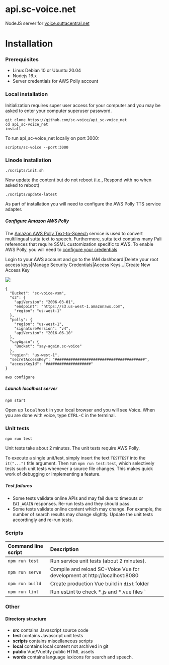 # api.sc-voice.net

NodeJS server for [voice.suttacentral.net](https://voice.suttacentral.net)

# Installation

### Prerequisites

* Linux Debian 10 or Ubuntu 20.04
* Nodejs 16.x
* Server credentials for AWS Polly account 

### Local installation

Initialization requires super user access for your computer and you may
be asked to enter your computer superuser password.

```
git clone https://github.com/sc-voice/api_sc-voice_net
cd api_sc-voice_net
install
```

To run api_sc-voice_net locally on port 3000:

```
scripts/sc-voice --port:3000
```

### Linode installation


```
./scripts/init.sh
```

Now update the content but do not reboot (i.e., Respond with <kbd>no</kbd> when asked to reboot)
```
./scripts/update-latest
```

As part of installation you will need to configure the AWS Polly TTS service adapter.

##### Configure Amazon AWS Polly 
The [Amazon AWS Polly Text-to-Speech](https://aws.amazon.com/polly/) service 
is used to convert multilingual sutta text to speech. 
Furthermore, sutta text contains many Pali references that require 
SSML customization specific to AWS.
To enable AWS Polly, you will need to [configure your credentials](https://docs.aws.amazon.com/sdk-for-javascript/v2/developer-guide/getting-started-nodejs.html#getting-started-nodejs-credentials)

Login to your AWS account and go to the IAM dashboard|Delete your root access keys|Manage Security Credentials|Access Keys...|Create New Access Key

<img src="https://raw.githubusercontent.com/sc-voice/sc-voice/master/src/assets/aws-keys.png"/>


```
{
  "Bucket": "sc-voice-vsm",
  "s3": {
    "apiVersion": "2006-03-01",
    "endpoint": "https://s3.us-west-1.amazonaws.com",
    "region": "us-west-1"
  },
  "polly": {
    "region": "us-west-1",
    "signatureVersion": "v4",
    "apiVersion": "2016-06-10"
  },
  "sayAgain": {
    "Bucket": "say-again.sc-voice"
  },
  "region": "us-west-1",
  "secretAccessKey": "########################################",
  "accessKeyId": "####################"
}
```

```
aws configure
```

##### Launch localhost server
```
npm start
```

Open up <kbd>localhost</kbd> in your local browser and you will see Voice.
When you are done with voice, type <kbd>CTRL-C</kbd> in the terminal.

### Unit tests
```
npm run test
```
Unit tests take about 2 minutes.
The unit tests require AWS Polly. 

To execute a single unit/test, simply insert the text `TESTTEST`
into the `it("...")` title argument. Then run `npm run test:test`, 
which selectively tests such unit tests whenever a source file changes. 
This makes quick work of debugging or implementing a feature.

##### Test failures
* Some tests validate online APIs and may fail due to timeouts 
or `EAI_AGAIN` responses. Re-run tests and they should pass.
* Some tests validate online content which may change. For example, the number of search results may change slightly. Update the unit tests accordingly and re-run tests.

### Scripts

 | Command line script | Description |
 | :----- | :---------- |
 | `npm run test`  | Run service unit tests (about 2 minutes). |
 | `npm run serve` | Compile and reload SC-Voice Vue for development at http://localhost:8080 |
 | `npm run build` | Create production Vue build in `dist` folder |
 | `npm run lint`  | Run esLint to check *.js and *.vue files `|


### Other
#### Directory structure

* **src** contains Javascript source code
* **test** contains Javascript unit tests
* **scripts** contains miscellaneous scripts
* **local** contains local content not archived in git
* **public** Vue/Vuetify public HTML assets
* **words** contains language lexicons for search and speech.

